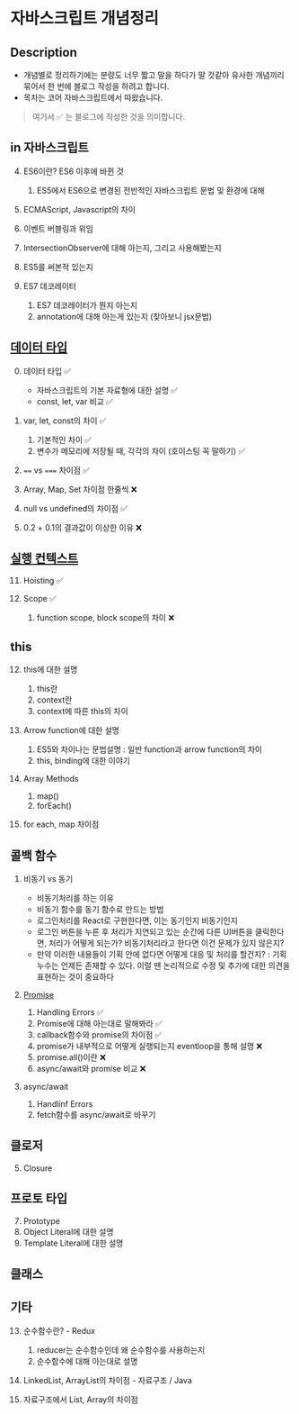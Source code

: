 # 자바스크립트 개념정리

## Description

- 개념별로 정리하기에는 분량도 너무 짧고 말을 하다가 말 것같아 유사한 개념끼리 묶어서 한 번에 블로그 작성을 하려고 합니다.
- 목차는 코어 자바스크립트에서 따왔습니다.

> 여기서 ✅ 는 블로그에 작성한 것을 의미합니다.

## in 자바스크립트

4. ES6이란? ES6 이후에 바뀐 것
   1. ES5에서 ES6으로 변경된 전반적인 자바스크립트 문법 및 환경에 대해

10. ECMAScript, Javascript의 차이

16. 이벤트 버블링과 위임

22. IntersectionObserver에 대해 아는지, 그리고 사용해봤는지

24. ES5를 써본적 있는지

14. ES7 데코레이터
    1.  ES7 데코레이터가 뭔지 아는지
    2.  annotation에 대해 아는게 있는지 (찾아보니 jsx문법)

## [데이터 타입](https://velog.io/@beanlove97/%EC%9E%90%EB%B0%94%EC%8A%A4%ED%81%AC%EB%A6%BD%ED%8A%B8-%EB%8D%B0%EC%9D%B4%ED%84%B0%ED%83%80%EC%9E%85)

0. 데이터 타입 ✅
   - 자바스크립트의 기본 자료형에 대한 설명 ✅
   - const, let, var 비교 ✅

3. var, let, const의 차이 ✅
   1. 기본적인 차이 ✅
   2. 변수가 메모리에 저장될 때, 각각의 차이 (호이스팅 꼭 말하기) ✅

18. `==` vs `===` 차이점 ✅

19. Array, Map, Set 차이점 한줄씩 ❌

23. null vs undefined의 차이점 ✅

30. 0.2 + 0.1의 결과값이 이상한 이유 ❌

## [실행 컨텍스트](https://velog.io/@beanlove97/%EC%9E%90%EB%B0%94%EC%8A%A4%ED%81%AC%EB%A6%BD%ED%8A%B8-%EC%8B%A4%ED%96%89-%EC%BB%A8%ED%85%8D%EC%8A%A4%ED%8A%B8)

11. Hoisting ✅

15. Scope ✅
    1.  function scope, block scope의 차이 ❌

## this

12. this에 대한 설명
    1.  this란
    2.  context란
    3.  context에 따른 this의 차이

8. Arrow function에 대한 설명
   1. ES5와 차이나는 문법설명 : 일반 function과 arrow function의 차이
   2. this, binding에 대한 이야기

9.  Array Methods
    1.  map()
    2.  forEach()

29. for each, map 차이점

## 콜백 함수

1. 비동기 vs 동기
   - 비동기처리를 하는 이유
   - 비동기 함수를 동기 함수로 만드는 방법
   - 로그인처리를 React로 구현한다면, 이는 동기인지 비동기인지
   - 로그인 버튼을 누른 후 처리가 지연되고 있는 순간에 다른 UI버튼을 클릭한다면, 처리가 어떻게 되는가? 비동기처리라고 한다면 이건 문제가 있지 않은지?
   - 만약 이러한 내용들이 기획 안에 없다면 어떻게 대응 및 처리를 할건지? : 기획 누수는 언제든 존재할 수 있다. 이럴 땐 논리적으로 수정 및 추가에 대한 의견을 표현하는 것이 중요하다

2. [Promise](https://velog.io/@beanlove97/%EC%9E%90%EB%B0%94%EC%8A%A4%ED%81%AC%EB%A6%BD%ED%8A%B8-Promise) 
   1. Handling Errors ✅
   2. Promise에 대해 아는대로 말해봐라 ✅
   3. callback함수와 promise의 차이점 ✅
   4. promise가 내부적으로 어떻게 실행되는지 eventloop을 통해 설명 ❌
   5. promise.all()이란 ❌
   6. async/await와 promise 비교 ❌

6. async/await
   1. Handlinf Errors
   2. fetch함수를 async/await로 바꾸기

## 클로저

5. Closure

## 프로토 타입

7. Prototype
25. Object Literal에 대한 설명
26. Template Literal에 대한 설명

## 클래스

## 기타

13. 순수함수란? - Redux
    1. reducer는 순수함수인데 왜 순수함수를 사용하는지
    2. 순수함수에 대해 아는대로 설명

15. LinkedList, ArrayList의 차이점 - 자료구조 / Java

16. 자료구조에서 List, Array의 차이점

